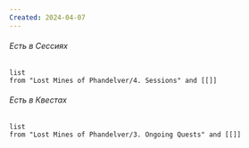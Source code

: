 ```yaml
---
Created: 2024-04-07
---
```




###### Есть в Сессиях
```dataview
list
from "Lost Mines of Phandelver/4. Sessions" and [[]]
```

###### Есть в Квестах
```dataview
list
from "Lost Mines of Phandelver/3. Ongoing Quests" and [[]]
```